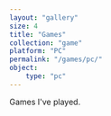 ```yaml
---
layout: "gallery"
size: 4
title: "Games"
collection: "game"
platform: "PC"
permalink: "/games/pc/"
object:
    type: "pc"
---
```


Games I've played.

